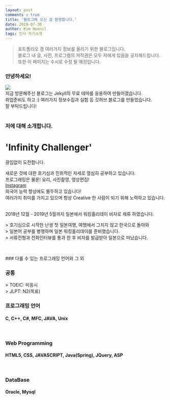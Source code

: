 ```yaml
---
layout: post
comments : true
title: '블로그에 오신 걸 환영합니다.'
date: 2019-07-30
author: Kim Heonil
tags: 인사 자기소개
---
```


> 포트폴리오 겸 여러가지 정보를 올리기 위한 블로그입니다.<br>
> 블로그 내 글, 사진, 프로그램의 저작권은 모두 저에게 있음을 공지해드립니다.<br>
> 또한 이 페이지는 수시로 수정 될 예정입니다.<br>
<p></p>

### 안녕하세요!
<img src="https://data.silhouette-ac.com/data/thumbnails/b1/b11b05b7744c7335e752366d1dcd71c8_t.jpeg"><br>
지금 방문해주신 블로그는 Jekyll의 무료 테마를 응용하여 만들어졌습니다.<br>
취업준비도 하고 :) 여러가지 정보수집과 실험 등 깃허브 블로그를 만들었습니다.<br>
잘 부탁드립니다!
<br><br>

### 저에 대해 소개합니다.
<h1>'Infinity Challenger'</h1>
<p>끊임없이 도전합니다.</p>
새로운 것에 대한 호기심과 진취적인 자세로 열심히 공부하고 있습니다.<br>
프로그래밍은 물론! 요리, 사진촬영, 영상편집! <br>
<a href="https://www.instagram.com/he0nil" target="_blank">Instagram</a><br>
외국어 능력 향상에도 몰두하고 있습니다! <br>
여러가지 취미를 가지고 있으며 항상 Creative 한 사람이 되기 위해 노력하고 있습니다.<br>
<br>

<p>2018년 12월 - 2019년 5월까지 일본에서 워킹홀리데이 비자로 체류 하였습니다. </p>
> 호기심으로 시작한 난생 첫 일본여행, 여행에서 그치지 않고 한국으로 돌아와<br>
> 일본어 공부를 병행하며 일본 워킹홀리데이를 준비했습니다.<br>
> 서류전형과 전화인터뷰를 통과 한 후 비자를 발급받아 일본으로 떠났습니다.<br>
<p><br></p>
<!--
### Introduce My self
<iframe width="100%" height="385" src="https://www.youtube.com/embed/gJ3VoJblZ2w" frameborder="0" allow="accelerometer; autoplay; encrypted-media; gyroscope; picture-in-picture" allowfullscreen></iframe>
> 전공교양 중 멀티미디어 저작도구에 관한 과목 수강 시 제작한 자기소개 동영상입니다.
<p><br></p>
-->
### 다룰 수 있는 프로그래밍 언어와 그 외
<h3>공통</h3>
> TOEIC: 미응시 <br>
> JLPT: N2(목표)


<br>
<h3>프로그래밍 언어</h3>
<p><h4>C, C++, C#, MFC, JAVA, Unix </h4></p><br>

<h3>Web Programming</h3>
<p><h4>HTML5, CSS, JAVASCRIPT, Java(Spring), JQuery, ASP</h4></p><br>

<h3>DataBase</h3>
<p><h4>Oracle, Mysql</h4></p>

<br><br>
